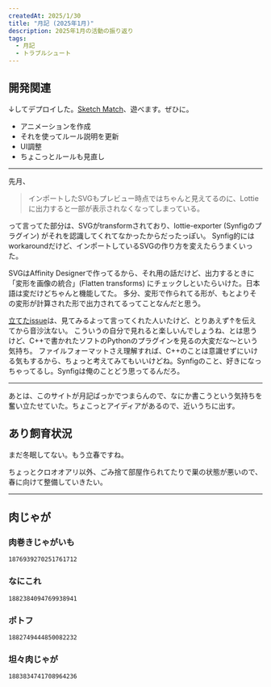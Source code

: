 ```yaml
---
createdAt: 2025/1/30
title: "月記 (2025年1月)"
description: 2025年1月の活動の振り返り
tags: 
  - 月記
  - トラブルシュート
---
```


## 開発関連

↓してデプロイした。[Sketch Match](https://sketch-match.jonnity.com)、遊べます。ぜひに。

* アニメーションを作成
* それを使ってルール説明を更新
* UI調整
* ちょこっとルールも見直し

---

先月、

> インポートしたSVGもプレビュー時点ではちゃんと見えてるのに、Lottieに出力すると一部が表示されなくなってしまっている。

って言ってた部分は、SVGがtransformされており、lottie-exporter (Synfigのプラグイン) がそれを認識してくれてなかったからだったっぽい。
Synfig的にはworkaroundだけど、インポートしているSVGの作り方を変えたらうまくいった。

SVGはAffinity Designerで作ってるから、それ用の話だけど、出力するときに「変形を画像の統合」(Flatten transforms) にチェックしといたらいけた。日本語は変だけどちゃんと機能してた。
多分、変形で作られてる形が、もとよりその変形が計算された形で出力されてるってことなんだと思う。

[立てたissue](https://github.com/synfig/synfig/issues/3468)は、見てみるよって言ってくれた人いたけど、とりあえず↑を伝えてから音沙汰ない。
こういうの自分で見れると楽しいんでしょうね、とは思うけど、C++で書かれたソフトのPythonのプラグインを見るの大変だな～という気持ち。
ファイルフォーマットさえ理解すれば、C++のことは意識せずにいける気もするから、ちょっと考えてみてもいいけどね。Synfigのこと、好きになっちゃってるし。Synfigは俺のことどう思ってるんだろ。

---

あとは、このサイトが月記ばっかでつまらんので、なにか書こうという気持ちを奮い立たせていた。ちょこっとアイディアがあるので、近いうちに出す。

## あり飼育状況

まだ冬眠してない。もう立春ですね。

ちょっとクロオオアリ以外、ごみ捨て部屋作られてたりで巣の状態が悪いので、春に向けて整備していきたい。

---

## 肉じゃが

### 肉巻きじゃがいも

```twitter
1876939270251761712
```

### なにこれ

```twitter
1882384094769938941
```

### ポトフ

```twitter
1882749444850082232
```

### 坦々肉じゃが

```twitter
1883834741708964236
```

